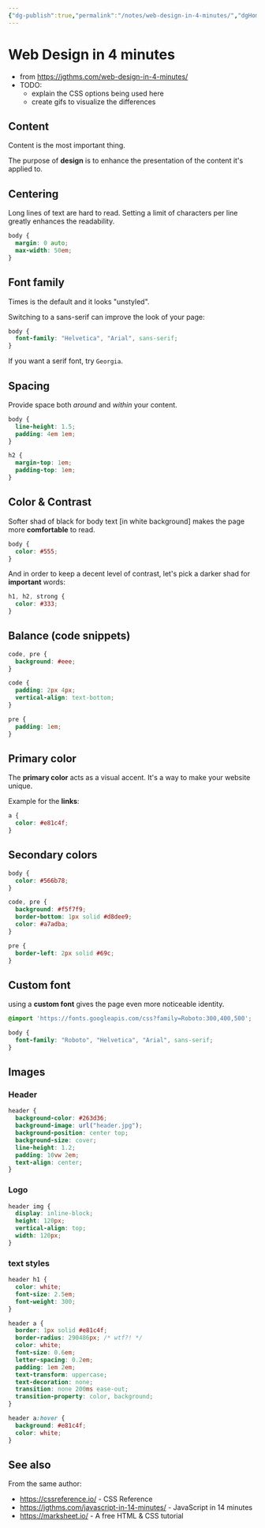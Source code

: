 ```yaml
---
{"dg-publish":true,"permalink":"/notes/web-design-in-4-minutes/","dgHomeLink":true,"dgPassFrontmatter":false}
---
```


# Web Design in 4 minutes

- from <https://jgthms.com/web-design-in-4-minutes/>
- TODO:
    - explain the CSS options being used here
    - create gifs to visualize the differences

## Content

Content is the most important thing.

The purpose of **design** is to enhance the presentation of the content it's applied to.


## Centering

Long lines of text are hard to read. Setting a limit of characters per line greatly enhances the readability.

```css
body {
  margin: 0 auto;
  max-width: 50em;
}
```


## Font family

Times is the default and it looks "unstyled".

Switching to a sans-serif can improve the look of your page:

```css
body {
  font-family: "Helvetica", "Arial", sans-serif;
}
```

If you want a serif font, try `Georgia`.


## Spacing

Provide space both *around* and *within* your content.

```css
body {
  line-height: 1.5;
  padding: 4em 1em;
}

h2 {
  margin-top: 1em;
  padding-top: 1em;
}
```


## Color & Contrast

Softer shad of black for body text [in white background] makes the page more **comfortable** to read.

```css
body {
  color: #555;
}
```

And in order to keep a decent level of contrast, let's pick a darker shad for **important** words:

```css
h1, h2, strong {
  color: #333;
}
```


## Balance (code snippets)

```css
code, pre {
  background: #eee;
}

code {
  padding: 2px 4px;
  vertical-align: text-bottom;
}

pre {
  padding: 1em;
}
```


## Primary color

The **primary color** acts as a visual accent. It's a way to make your website unique.

Example for the **links**:

```css
a {
  color: #e81c4f;
}
```


## Secondary colors

```css
body {
  color: #566b78;
}

code, pre {
  background: #f5f7f9;
  border-bottom: 1px solid #d8dee9;
  color: #a7adba;
}

pre {
  border-left: 2px solid #69c;
}
```


## Custom font

using a **custom font** gives the page even more noticeable identity.

```css
@import 'https://fonts.googleapis.com/css?family=Roboto:300,400,500';

body {
  font-family: "Roboto", "Helvetica", "Arial", sans-serif;
}
```

## Images

### Header

```css
header {
  background-color: #263d36;
  background-image: url("header.jpg");
  background-position: center top;
  background-size: cover;
  line-height: 1.2;
  padding: 10vw 2em;
  text-align: center;
}
```

### Logo

```css
header img {
  display: inline-block;
  height: 120px;
  vertical-align: top;
  width: 120px;
}
```

### text styles

```css
header h1 {
  color: white;
  font-size: 2.5em;
  font-weight: 300;
}

header a {
  border: 1px solid #e81c4f;
  border-radius: 290486px; /* wtf?! */
  color: white;
  font-size: 0.6em;
  letter-spacing: 0.2em;
  padding: 1em 2em;
  text-transform: uppercase;
  text-decoration: none;
  transition: none 200ms ease-out;
  transition-property: color, background;
}

header a:hover {
  background: #e81c4f;
  color: white;
}
```


## See also

From the same author:

- <https://cssreference.io/> - CSS Reference
- <https://jgthms.com/javascript-in-14-minutes/> - JavaScript in 14 minutes
- <https://marksheet.io/> - A free HTML & CSS tutorial